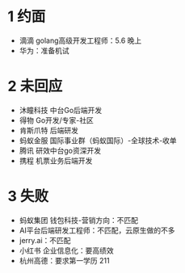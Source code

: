 # 1 约面
- 滴滴 golang高级开发工程师：5.6 晚上
- 华为：准备机试

# 2 未回应
- 沐瞳科技 中台Go后端开发
- 得物 Go开发/专家-社区
- 肯斯爪特 后端研发
- 蚂蚁金服 国际事业群（蚂蚁国际）-全球技术-收单
- 腾讯 研效中台go资深开发
- 携程 机票业务后端开发

# 3 失败
- 蚂蚁集团 钱包科技-营销方向：不匹配
- AI平台后端研发工程师：不匹配，云原生做的不多
- jerry.ai：不匹配
- 小红书 企业信息化：要高绩效
- 杭州高德：要求第一学历 211